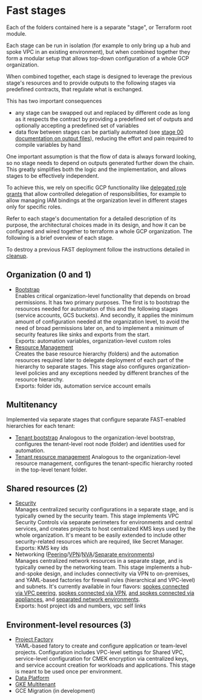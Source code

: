 # Fast stages

Each of the folders contained here is a separate "stage", or Terraform root module.

Each stage can be run in isolation (for example to only bring up a hub and spoke VPC in an existing environment), but when combined together they form a modular setup that allows top-down configuration of a whole GCP organization.

When combined together, each stage is designed to leverage the previous stage's resources and to provide outputs to the following stages via predefined contracts, that regulate what is exchanged.

This has two important consequences

- any stage can be swapped out and replaced by different code as long as it respects the contract by providing a predefined set of outputs and optionally accepting a predefined set of variables
- data flow between stages can be partially automated (see [stage 00 documentation on output files](./0-bootstrap/README.md#output-files-and-cross-stage-variables)), reducing the effort and pain required to compile variables by hand

One important assumption is that the flow of data is always forward looking, so no stage needs to depend on outputs generated further down the chain. This greatly simplifies both the logic and the implementation, and allows stages to be effectively independent.

To achieve this, we rely on specific GCP functionality like [delegated role grants](https://medium.com/google-cloud/managing-gcp-service-usage-through-delegated-role-grants-a843610f2226) that allow controlled delegation of responsibilities, for example to allow managing IAM bindings at the organization level in different stages only for specific roles.

Refer to each stage's documentation for a detailed description of its purpose, the architectural choices made in its design, and how it can be configured and wired together to terraform a whole GCP organization. The following is a brief overview of each stage.

To destroy a previous FAST deployment follow the instructions detailed in [cleanup](CLEANUP.md).

## Organization (0 and 1)

- [Bootstrap](0-bootstrap/README.md)  
  Enables critical organization-level functionality that depends on broad permissions. It has two primary purposes. The first is to bootstrap the resources needed for automation of this and the following stages (service accounts, GCS buckets). And secondly, it applies the minimum amount of configuration needed at the organization level, to avoid the need of broad permissions later on, and to implement a minimum of security features like sinks and exports from the start.\
  Exports: automation variables, organization-level custom roles
- [Resource Management](1-resman/README.md)  
  Creates the base resource hierarchy (folders) and the automation resources required later to delegate deployment of each part of the hierarchy to separate stages. This stage also configures organization-level policies and any exceptions needed by different branches of the resource hierarchy.\
  Exports: folder ids, automation service account emails

## Multitenancy

Implemented via separate stages that configure separate FAST-enabled  hierarchies for each tenant:

- [Tenant bootstrap](../stages-multitenant/0-bootstrap-tenant/)
  Analogous to the organization-level bootstrap, configures the tenant-level root node (folder) and identities used for automation.
- [Tenant resource management](../stages-multitenant/1-resman-tenant/)
  Analogous to the organization-level resource management, configures the tenant-specific hierarchy rooted in the top-level tenant folder.

## Shared resources (2)

- [Security](2-security/README.md)  
  Manages centralized security configurations in a separate stage, and is typically owned by the security team. This stage implements VPC Security Controls via separate perimeters for environments and central services, and creates projects to host centralized KMS keys used by the whole organization. It's meant to be easily extended to include other security-related resources which are required, like Secret Manager.\
  Exports: KMS key ids
- Networking ([Peering](2-networking-a-peering/README.md)/[VPN](2-networking-b-vpn/README.md)/[NVA](2-networking-c-nva/README.md)/[Separate environments](2-networking-d-separate-envs/README.md))  
  Manages centralized network resources in a separate stage, and is typically owned by the networking team. This stage implements a hub-and-spoke design, and includes connectivity via VPN to on-premises, and YAML-based factories for firewall rules (hierarchical and VPC-level) and subnets. It's currently available in four flavors: [spokes connected via VPC peering](2-networking-a-peering/README.md), [spokes connected via VPN](2-networking-b-vpn/README.md), [and spokes connected via appliances](2-networking-c-nva/README.md), and [separated network environments](2-networking-d-separate-envs/README.md).\
  Exports: host project ids and numbers, vpc self links

## Environment-level resources (3)

- [Project Factory](3-project-factory/dev/)  
  YAML-based fatory to create and configure application or team-level projects. Configuration includes VPC-level settings for Shared VPC, service-level configuration for CMEK encryption via centralized keys, and service account creation for workloads and applications. This stage is meant to be used once per environment.
- [Data Platform](3-data-platform/dev/)
- [GKE Multitenant](3-gke-multitenant/dev/)
- GCE Migration (in development)
